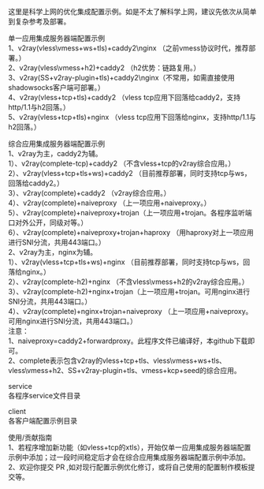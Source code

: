 这里是科学上网的优化集成配置示例。如是不太了解科学上网，建议先依次从简单到复杂参考及部署。

单一应用集成服务器端配置示例  
1、v2ray(vless\vmess+ws+tls)+caddy2\nginx （之前vmess协议时代，推荐部署。）  
2、v2ray(vless\vmess+h2)+caddy2 （h2优势：链路复用。）  
3、v2ray(SS+v2ray-plugin+tls)+caddy2\nginx（不常用，如需直接使用shadowsocks客户端可部署。）  
4、v2ray(vless+tcp+tls)+caddy2 （vless tcp应用下回落给caddy2，支持http/1.1与h2回落。）  
5、v2ray(vless+tcp+tls)+nginx （vless tcp应用下回落给nginx，支持http/1.1与h2回落。）  

综合应用集成服务器端配置示例  
1、v2ray为主，caddy2为辅。  
1）、v2ray(complete-tcp)+caddy2 （不含vless+tcp的v2ray综合应用。）  
2）、v2ray(vless+tcp+tls+ws)+caddy2 （目前推荐部署，同时支持tcp与ws，回落给caddy2。）  
3）、v2ray(complete)+caddy2 （v2ray综合应用。）  
4）、v2ray(complete)+naiveproxy （上一项应用+naiveproxy。）  
5）、v2ray(complete)+naiveproxy+trojan（上一项应用+trojan。各程序监听端口对外公开，同级对等。）  
6）、v2ray(complete)+naiveproxy+trojan+haproxy （用haproxy对上一项应用进行SNI分流，共用443端口。）  
2、v2ray为主，nginx为辅。  
1）、v2ray(vless+tcp+tls+ws)+nginx （目前推荐部署，同时支持tcp与ws，回落给nginx。）  
2）、v2ray(complete-h2)+nginx （不含vless\vmess+h2的v2ray综合应用。）  
3）、v2ray(complete-h2)+nginx+trojan（上一项应用+trojan。可用nginx进行SNI分流，共用443端口。）  
4）、v2ray(complete)+nginx+trojan+naiveproxy （上一项应用+naiveproxy。可用nginx进行SNI分流，共用443端口。）  
注意：  
1、naiveproxy=caddy2+forwardproxy。此程序文件已编译好，本github下载即可。  
2、complete表示包含v2ray的vless+tcp+tls、vless\vmess+ws+tls、vless\vmess+h2、SS+v2ray-plugin+tls、vmess+kcp+seed的综合应用。  

service  
各程序service文件目录

client  
各客户端配置示例目录

使用/贡献指南  
1、若程序增加新功能（如vless+tcp的xtls），开始仅单一应用集成服务器端配置示例中添加；过一段时间稳定后才会在综合应用集成服务器端配置示例中添加。  
2、欢迎你提交 PR ,如对现行配置示例优化修订，或将自己使用的配置制作模板提交等。
